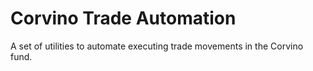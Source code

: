 # Corvino Trade Automation

A set of utilities to automate executing trade movements in the Corvino fund.
